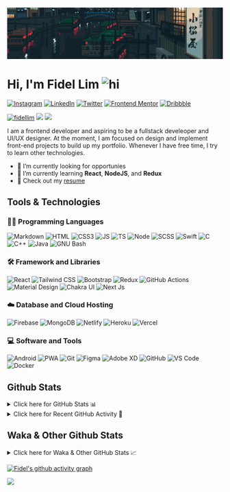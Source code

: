 ![Tokyo Downtown](tokyoDowntown.gif)

# Hi, I'm Fidel Lim <img src="https://user-images.githubusercontent.com/1303154/88677602-1635ba80-d120-11ea-84d8-d263ba5fc3c0.gif" width="28px" alt="hi">

[![Instagram](https://img.shields.io/badge/-Instagram-E4405F?logo=instagram&logoColor=white&style=flat-square)](https://www.instagram.com/_fidel_lim_/)
[![LinkedIn](https://img.shields.io/badge/-LinkedIn-0A66C2?logo=linkedin&style=flat-square)](https://www.linkedin.com/in/fidellim/)
[![Twitter](https://img.shields.io/badge/-Twitter-1DA1F2?logo=twitter&logoColor=white&style=flat-square)](https://twitter.com/fidellim)
[![Frontend Mentor](https://img.shields.io/badge/-Frontend_Mentor-3F54A3?logo=frontendmentor&logoColor=white&style=flat-square)](https://www.frontendmentor.io/profile/fidellim)
[![Dribbble](https://img.shields.io/badge/-Dribbble-EA4C89?logo=dribbble&logoColor=white&style=flat-square)](https://dribbble.com/fidellim)

[<img src="https://komarev.com/ghpvc/?username=fidellim&label=Profile%20views&color=0e75b6&style=flat-square" alt="fidellim" />](https://github.com/fidellim/fidellim)
[<img src="https://img.shields.io/badge/Email-lim.fidel%40gmail.com-orange?style=flat-square&logo=gmail">](mailto:lim.fidel@gmail.com)
[<img src="https://img.shields.io/badge/Personal%20Site-fidellim--portfolio.netlify.app-red?style=flat-square&logo=safari">](https://fidellim-portfolio.netlify.app/)

I am a frontend developer and aspiring to be a fullstack develeoper and UI/UX designer. At the moment, I am focused on design and implement front-end projects to build up my portfolio. Whenever I have free time, I try to learn other technologies.

- 🔭 I’m currently looking for opportunies
- 🌱 I’m currently learning **React**, **NodeJS**, and **Redux**
- 📝 Check out my [resume](https://fidellim-portfolio.netlify.app/Resume)

## Tools & Technologies

### 👨‍💻 Programming Languages

![Markdown](https://img.shields.io/badge/-Markdown-000000?logo=markdown&logoColor=white&style=flat-square)
![HTML](https://img.shields.io/badge/-HTML-E34F26?logo=html5&logoColor=white&style=flat-square)
![CSS3](https://img.shields.io/badge/-CSS-157286?logo=css3&style=flat-square)
![JS](https://img.shields.io/badge/-JavaScript-F7DF1E?logo=javascript&logoColor=black&logoWidth=25&style=flat-square)
![TS](https://img.shields.io/badge/-TypeScript-3178C6?logo=typescript&logoColor=black&logoWidth=25&style=flat-square)
![Node](https://img.shields.io/badge/-NodeJS-F05032?logo=node.js&logoColor=white&style=flat-square)
![SCSS](https://img.shields.io/badge/-SASS-C76494?logo=sass&logoColor=white&logoWidth=25&style=flat-square)
![Swift](https://img.shields.io/badge/-Swift-FA7343?logo=swift&logoColor=white&logoWidth=25&style=flat-square)
![C](https://custom-icon-badges.herokuapp.com/badge/C-03599C.svg?logo=c-in-hexagon&logoColor=white&style=flat-square)
![C++](https://custom-icon-badges.herokuapp.com/badge/C++-CC0000.svg?logo=cpp2&logoColor=white&style=flat-square)
![Java](https://img.shields.io/badge/-Java-007396?logo=java&logoColor=white&logoWidth=25&style=flat-square)
![GNU Bash](https://img.shields.io/badge/-Bash-4EAA25?logo=gnubash&logoColor=white&logoWidth=25&style=flat-square)

### 🛠️ Framework and Libraries

![React](https://img.shields.io/badge/-React-000000?logo=react&logoColor=61DAFB&style=flat-square)
![Tailwind CSS](https://img.shields.io/badge/-Tailwind_CSS-15B3C0?logo=tailwindcss&logoColor=white&logoWidth=25&style=flat-square)
![Bootstrap](https://img.shields.io/badge/-Bootstrap-7952B3?logo=bootstrap&logoColor=white&logoWidth=25)
![Redux](https://img.shields.io/badge/-Redux-764ABC?logo=redux&logoColor=white&logoWidth=25)
![GitHub Actions](https://img.shields.io/badge/-GitHub_Actions-2088FF?logo=githubactions&logoColor=white&logoWidth=25)
![Material Design](https://img.shields.io/badge/-Material_Design-000?logo=materialdesign&logoColor=757575&logoWidth=25)
![Chakra UI](https://img.shields.io/badge/-Chakra_UI-319795?logo=chakraui&logoColor=fff&logoWidth=25)
![Next Js](https://img.shields.io/badge/-Next_JS-000?logo=next.js&logoColor=fff&logoWidth=25)

### ☁️ Database and Cloud Hosting

![Firebase](https://img.shields.io/badge/-Firebase-F05032?logo=firebase&logoColor=white&style=flat-square)
![MongoDB](https://img.shields.io/badge/-MongoDB-47A248?logo=mongodb&logoColor=white&style=flat-square)
![Netlify](https://img.shields.io/badge/-Netlify-00C7B7?logo=netlify&logoColor=white&style=flat-square)
![Heroku](https://img.shields.io/badge/-Heroku-430098?logo=heroku&logoColor=white&logoWidth=25)
![Vercel](https://img.shields.io/badge/-Vercel-000000?logo=vercel&logoColor=white&style=flat-square)

### 💻 Software and Tools

![Android](https://img.shields.io/badge/-Android-3DDC84?logo=android&logoColor=black&logoWidth=25&style=flat-square)
![PWA](https://img.shields.io/badge/-PWA-550EBE?logo=pwa&logoColor=white&style=flat-square)
![Git](https://img.shields.io/badge/-Git-F05032?logo=git&logoColor=white&style=flat-square)
![Figma](https://img.shields.io/badge/-Figma-F24E1E?logo=figma&logoColor=white&style=flat-square)
![Adobe XD](https://img.shields.io/badge/-Adobe%20XD-FF61F6?logo=adobe%20xd&logoColor=black&logoWidth=25&style=flat-square)
![GitHub](https://img.shields.io/badge/-GitHub-181717?logo=github&style=flat-square)
![VS Code](https://img.shields.io/badge/-VS%20Code-007ACC?logo=visual%20studio%20code&style=flat-square)
![Docker](https://img.shields.io/badge/-Docker-2496ED?logo=docker&logoColor=white&style=flat-square)

<!-- https://github.com/JaeSeoKim/badge42 -->

<!-- ## 42 Stats

<details>
<summary> Click here for &nbsp;
<img src="https://img.shields.io/badge/-Abu_Dhabi-000000?logo=42&style=flat-square">
</summary> -->

<!-- <img src="https://badge42.herokuapp.com/api/stats/flim?privacyEmail=true">
<img src="https://badge42.herokuapp.com/api/stats/flim?cursus=C%20Piscine&privacyEmail=true"> -->

<!-- [![flim's 42 stats](https://badge42.vercel.app/api/v2/stats/cl1c1a9ce001109mq8crq44uh?cursusId=9)](https://github.com/JaeSeoKim/badge42)
[![flim's 42 stats](https://badge42.vercel.app/api/v2/stats/cl1c1a9ce001109mq8crq44uh?cursusId=21)](https://github.com/JaeSeoKim/badge42) -->

</details>

## Github Stats

<details>
	<summary>
		Click here for GitHub Stats 📊
	</summary>
	<br/>

<img src="https://github-readme-stats.vercel.app/api/top-langs/?username=fidellim&layout=compact&langs_count=8&hide=scss,css,html&theme=dracula&border_color=ff4499" alt="fidellim" />
<img src="https://github-readme-stats.vercel.app/api?username=fidellim&show_icons=true&locale=en&theme=tokyonight&hide_border=true" alt="fidellim" />
<img src="https://github-readme-streak-stats.herokuapp.com?user=fidellim&theme=material-palenight&hide_border=true&date_format=M%20j%5B%2C%20Y%5D" alt="fidellim" />

</details>

<details>
	<summary>
		Click here for Recent GitHub Activity 🚴
	</summary>
	<br/>

<!--RECENT_ACTIVITY:start-->

1. 📔 Created new repository [fidellim/IP-Address-Tracker-FEM](https://github.com/fidellim/IP-Address-Tracker-FEM)
2. 📔 Created new repository [fidellim/NFT-Preview-Card-Component-FEM](https://github.com/fidellim/NFT-Preview-Card-Component-FEM)
3. 📔 Created new repository [fidellim/QR-Code-Component-FEM](https://github.com/fidellim/QR-Code-Component-FEM)
4. 💪 Opened PR [#279](https://github.com/anmol098/waka-readme-stats/pull/279) in [anmol098/waka-readme-stats](https://github.com/anmol098/waka-readme-stats)
5. 🔱 Forked [fidellim/waka-readme-stats](https://github.com/fidellim/waka-readme-stats) from [anmol098/waka-readme-stats](https://github.com/anmol098/waka-readme-stats)
<!--RECENT_ACTIVITY:end-->

<!--RECENT_ACTIVITY:last_update_end-->

</details>

## Waka & Other Github Stats

<details>
	<summary>
		Click here for Waka & Other GitHub Stats 📈
	</summary>
	<br/>

<!--START_SECTION:waka-->
![Lines of code](https://img.shields.io/badge/From%20Hello%20World%20I%27ve%20Written-623%20Thousand%20lines%20of%20code-blue)

**🐱 My GitHub Data** 

> 🏆 1,097 Contributions in the Year 2022
 > 
> 📦 173.1 kB Used in GitHub's Storage 
 > 
> 💼 Opted to Hire
 > 
> 📜 71 Public Repositories 
 > 
> 🔑 0 Private Repositories  
 > 
**I'm a Night 🦉** 

```text
🌞 Morning    75 commits     ██░░░░░░░░░░░░░░░░░░░░░░░   10.01% 
🌆 Daytime    250 commits    ████████░░░░░░░░░░░░░░░░░   33.38% 
🌃 Evening    289 commits    █████████░░░░░░░░░░░░░░░░   38.58% 
🌙 Night      135 commits    ████░░░░░░░░░░░░░░░░░░░░░   18.02%

```
📅 **I'm Most Productive on Sunday** 

```text
Monday       119 commits    ████░░░░░░░░░░░░░░░░░░░░░   15.89% 
Tuesday      70 commits     ██░░░░░░░░░░░░░░░░░░░░░░░   9.35% 
Wednesday    67 commits     ██░░░░░░░░░░░░░░░░░░░░░░░   8.95% 
Thursday     120 commits    ████░░░░░░░░░░░░░░░░░░░░░   16.02% 
Friday       108 commits    ███░░░░░░░░░░░░░░░░░░░░░░   14.42% 
Saturday     125 commits    ████░░░░░░░░░░░░░░░░░░░░░   16.69% 
Sunday       140 commits    ████░░░░░░░░░░░░░░░░░░░░░   18.69%

```


📊 **This Week I Spent My Time On** 

```text
⌚︎ Time Zone: Asia/Dubai

💬 Programming Languages: 
JavaScript               5 mins              ████████████████░░░░░░░░░   64.07% 
Markdown                 3 mins              ████████░░░░░░░░░░░░░░░░░   35.37% 
Other                    0 secs              ░░░░░░░░░░░░░░░░░░░░░░░░░   0.33% 
YAML                     0 secs              ░░░░░░░░░░░░░░░░░░░░░░░░░   0.23%

🔥 Editors: 
VS Code                  8 mins              █████████████████████████   100.0%

🐱‍💻 Projects: 
my_portfolio_react       5 mins              ████████████████░░░░░░░░░   64.07% 
Github fidellim README   3 mins              █████████░░░░░░░░░░░░░░░░   35.93%

💻 Operating System: 
Windows                  8 mins              █████████████████████████   100.0%

```

**I Mostly Code in SCSS** 

```text
SCSS                     17 repos            ███████░░░░░░░░░░░░░░░░░░   29.82% 
JavaScript               13 repos            █████░░░░░░░░░░░░░░░░░░░░   22.81% 
HTML                     10 repos            ████░░░░░░░░░░░░░░░░░░░░░   17.54% 
CSS                      7 repos             ███░░░░░░░░░░░░░░░░░░░░░░   12.28% 
C                        4 repos             █░░░░░░░░░░░░░░░░░░░░░░░░   7.02%

```



 Last Updated on 25/07/2022 15:30:03 UTC
<!--END_SECTION:waka-->

</details>

[![Fidel's github activity graph](https://activity-graph.herokuapp.com/graph?username=fidellim&theme=material-palenight&hide_border=true)](https://github.com/ashutosh00710/github-readme-activity-graph)

<img src="https://capsule-render.vercel.app/api?type=waving&color=gradient&height=80&section=footer"/>
